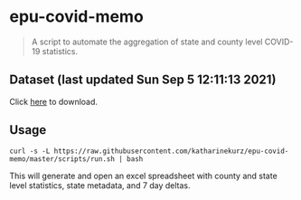 # epu-covid-memo

> A script to automate the aggregation of state and county level COVID-19 statistics.

<!-- tmpl start -->

## Dataset (last updated Sun Sep  5 12:11:13 2021)

Click [here](https://covid-artifacts.s3.amazonaws.com/records/2021-9-5-121112-covid_artifact.xls) to download.

<!-- tmpl end -->

## Usage

```
curl -s -L https://raw.githubusercontent.com/katharinekurz/epu-covid-memo/master/scripts/run.sh | bash
```

This will generate and open an excel spreadsheet with county and state level statistics, state metadata, and 7 day deltas.